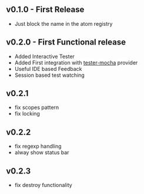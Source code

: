 ## v0.1.0 - First Release
* Just block the name in the atom registry

## v0.2.0 - First Functional release
* Added Interactive Tester
* Added First integration with [tester-mocha](https://github.com/yacut/tester-mocha) provider
* Useful IDE based Feedback
* Session based test watching

## v0.2.1
* fix scopes pattern
* fix locking

## v0.2.2
* fix regexp handling
* alway show status bar

## v0.2.3
* fix destroy functionality
